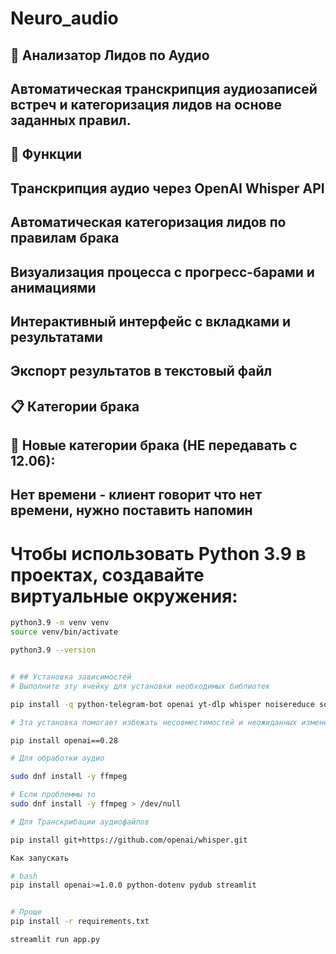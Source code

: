 # Neuro_audio


## 🎯 Анализатор Лидов по Аудио
## Автоматическая транскрипция аудиозаписей встреч и категоризация лидов на основе заданных правил.

## 🚀 Функции
## Транскрипция аудио через OpenAI Whisper API
## Автоматическая категоризация лидов по правилам брака
## Визуализация процесса с прогресс-барами и анимациями
## Интерактивный интерфейс с вкладками и результатами
## Экспорт результатов в текстовый файл
## 📋 Категории брака
## 🚫 Новые категории брака (НЕ передавать с 12.06):
## Нет времени - клиент говорит что нет времени, нужно поставить напомин


# Чтобы использовать Python 3.9 в проектах, создавайте виртуальные окружения:
```bash
python3.9 -m venv venv
source venv/bin/activate

python3.9 --version


# ## Установка зависимостей
# Выполните эту ячейку для установки необходимых библиотек

pip install -q python-telegram-bot openai yt-dlp whisper noisereduce soundfile numpy tqdm pydub nest_asyncio

# Зта установка помогает избежать несовместимостей и неожиданных изменений в API, которые могут возникнуть при обновлении до более новой версии.

pip install openai==0.28

# Для обработки аудио

sudo dnf install -y ffmpeg

# Если проблеммы то
sudo dnf install -y ffmpeg > /dev/null  

# Для Транскрибации аудиофайлов

pip install git+https://github.com/openai/whisper.git 

Как запускать

# bash
pip install openai>=1.0.0 python-dotenv pydub streamlit


# Проще
pip install -r requirements.txt

streamlit run app.py

